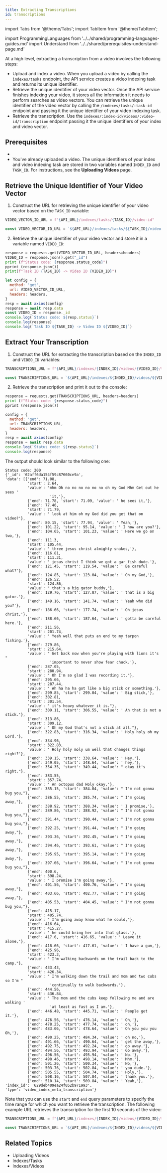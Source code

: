 ```yaml
---
title: Extracting Transcriptions
id: transcriptions
---
```


import Tabs from '@theme/Tabs';
import TabItem from '@theme/TabItem';

import ProgrammingLanguages from '../../shared/programming-languages-guides.md'
import Understand from '../../shared/prerequisites-understand-page.md'

At a high level, extracting a transcription from a video involves the following steps:

- Upload and index a video. When you upload a video by calling the `indexes/tasks` <!--TODO: add link--> endpoint, the API service creates a video indexing task and returns its unique identifier. 
- Retrieve the unique identifier of your video vector. Once the API service finishes indexing your video, it stores all the information it needs to perform searches as video vectors. You can retrieve the unique identifier of the video vector by calling the `/indexes/tasks/:task-id` <!--TODO: Add link--> endpoint and passing it the unique identifier of your video indexing task.
- Retrieve the transcription. Use the `indexes/:index-id/videos/:video-id/transcription` <!--TODO: Add link--> endpoint passing it the unique identifiers of your index and video vector.

<ProgrammingLanguages />

## Prerequisites

- <Understand />
- You've already uploaded a video. The unique identifiers of your index and video indexing task are stored in two variables named `INDEX_ID` and `TASK_ID`. For instructions, see the **Uploading Videos** <!--TODO: Add link--> page.

## Retrieve the Unique Identifier of Your Video Vector

1. Construct the URL for retrieving the unique identifier of your video vector based on the `TASK_ID` variable:

  <Tabs>
  <TabItem value="py" label="Python">

  ```python
  VIDEO_VECTOR_ID_URL = f"{API_URL}/indexes/tasks/{TASK_ID}/video-id"
  ```
  </TabItem>
  <TabItem value="js" label="Node.js">

  ```js
  const VIDEO_VECTOR_ID_URL = `${API_URL}/indexes/tasks/${TASK_ID}/video-id`
  ```
  </TabItem>
  </Tabs>

2. Retrieve the unique identifier of your video vector and store it in a variable named `VIDEO_ID`:

  <Tabs>
  <TabItem value="py" label="Python">

  ```python
  response = requests.get(VIDEO_VECTOR_ID_URL, headers=headers)
  VIDEO_ID = response.json().get("_id")
  print (f"Status code: {response.status_code}")
  pprint (response.json())
  print(f"Task ID {TASK_ID} -> Video ID {VIDEO_ID}")
  ```
  </TabItem>
  <TabItem value="js" label="Node.js">

  ```js
  let config = {
    method: 'get',
    url: VIDEO_VECTOR_ID_URL,
    headers: headers,
  }
  resp = await axios(config)
  response = await resp.data
  const VIDEO_ID = response._id
  console.log(`Status code: ${resp.status}`)
  console.log(response)
  console.log(`Task ID ${TASK_ID} -> Video ID ${VIDEO_ID}`)
  ```
  </TabItem>
  </Tabs>

## Extract Your Transcription

1. Construct the URL for extracting the transcription based on the `INDEX_ID` and `VIDEO_ID` variables:

  <Tabs>
  <TabItem value="py" label="Python">

  ```python
  TRANSCRIPTIONS_URL = f"{API_URL}/indexes/{INDEX_ID}/videos/{VIDEO_ID}/transcription"
  ```
  </TabItem>
  <TabItem value="js" label="Node.js">

  ```js
  const TRANSCRIPTIONS_URL = `${API_URL}/indexes/${INDEX_ID}/videos/${VIDEO_ID}/transcription`
  ```
  </TabItem>
  </Tabs>

2. Retrieve the transcription and print it out to the console:

  <Tabs>
  <TabItem value="py" label="Python">

  ```python
  response = requests.get(TRANSCRIPTIONS_URL, headers=headers)
  print (f"Status code: {response.status_code}")
  pprint (response.json())
  ```
  </TabItem>
  <TabItem value="js" label="Node.js">

  ```js
  config = {
    method: 'get',
    url: TRANSCRIPTIONS_URL, 
    headers: headers,
  }
  resp = await axios(config)
  response = await resp.data
  console.log(`Status code: ${resp.status}`)
  console.log(response)
  ```
  </TabItem>
  </Tabs>

  The output should look similar to the following one:

  ```output
  Status code: 200
  {'_id': '62aff6da154f59c87660ce9a',
  'data': [{'end': 71.08,
            'start': 2.64,
            'value': 'mhm Oh no no no no no no oh my God Mhm Get out he sees '
                      'it,'},
            {'end': 71.78, 'start': 71.09, 'value': ' he sees it,'},
            {'end': 77.46,
            'start': 71.79,
            'value': ' look at him oh my God did you get that on video?'},
            {'end': 80.15, 'start': 77.94, 'value': ' Yeah,'},
            {'end': 101.22, 'start': 95.14, 'value': ' I how are you?'},
            {'end': 104.65, 'start': 101.23, 'value': ' Here we go on two,'},
            {'end': 111.3,
            'start': 105.44,
            'value': ' three jesus christ almighty snakes,'},
            {'end': 116.81,
            'start': 111.31,
            'value': ' jesus christ I think we got a gar fish dude.'},
            {'end': 121.45, 'start': 119.54, 'value': ' Be careful what?'},
            {'end': 124.85, 'start': 123.04, 'value': ' Oh my God,'},
            {'end': 126.52,
            'start': 124.86,
            'value': " that's a big gator buddy,"},
            {'end': 129.76, 'start': 127.87, 'value': ' that is a big gator.'},
            {'end': 149.16, 'start': 141.74, 'value': ' Yeah who did you?'},
            {'end': 186.66, 'start': 177.74, 'value': ' Oh jesus christ,'},
            {'end': 188.66, 'start': 187.64, 'value': ' gotta be careful here.'},
            {'end': 211.56,
            'start': 201.74,
            'value': ' Yeah well that puts an end to my tarpon fishing.'},
            {'end': 279.86,
            'start': 215.64,
            'value': " Get back now when you're playing with lions it's "
                      'important to never show fear chuck.'},
            {'end': 287.05,
            'start': 280.94,
            'value': " Oh I'm so glad I was recording it."},
            {'end': 295.66,
            'start': 287.44,
            'value': ' Ah ha ha ha got like a big stick or something.'},
            {'end': 299.85, 'start': 299.04, 'value': ' Big stick,'},
            {'end': 302.81,
            'start': 301.54,
            'value': " it's heavy whatever it is."},
            {'end': 309.11, 'start': 306.55, 'value': ' Ah that is not a stick.'},
            {'end': 313.86,
            'start': 309.12,
            'value': " Oh my God that's not a stick at all."},
            {'end': 322.83, 'start': 316.34, 'value': ' Holy holy oh my Lord.'},
            {'end': 334.96,
            'start': 322.83,
            'value': ' Holy holy moly um well that changes things right?'},
            {'end': 339.15, 'start': 338.64, 'value': ' Hey,'},
            {'end': 349.05, 'start': 348.64, 'value': ' hey,'},
            {'end': 354.35, 'start': 349.44, 'value': " okay it's right."},
            {'end': 383.55,
            'start': 357.74,
            'value': ' An octopus dad Holy okay,'},
            {'end': 385.15, 'start': 384.04, 'value': " I'm not gonna bug you,"},
            {'end': 386.55, 'start': 385.74, 'value': " I'm going away,"},
            {'end': 388.92, 'start': 388.34, 'value': ' I promise,'},
            {'end': 389.86, 'start': 388.92, 'value': " I'm not gonna bug you,"},
            {'end': 391.44, 'start': 390.44, 'value': " I'm not gonna bug you,"},
            {'end': 392.25, 'start': 391.44, 'value': " I'm going away,"},
            {'end': 393.36, 'start': 392.45, 'value': " I'm going away,"},
            {'end': 394.46, 'start': 393.61, 'value': " I'm going away,"},
            {'end': 395.95, 'start': 395.14, 'value': " I'm going away,"},
            {'end': 397.66, 'start': 396.64, 'value': " I'm not gonna bug you,"},
            {'end': 400.6,
            'start': 398.24,
            'value': " I promise I'm going away,"},
            {'end': 401.56, 'start': 400.76, 'value': " I'm going away,"},
            {'end': 403.66, 'start': 402.77, 'value': " I'm going away,"},
            {'end': 405.53, 'start': 404.45, 'value': " I'm not gonna bug you,"},
            {'end': 415.17,
            'start': 405.74,
            'value': " I'm going away know what he could,"},
            {'end': 416.64,
            'start': 415.27,
            'value': ' he could bring her into that glass.'},
            {'end': 417.6, 'start': 416.65, 'value': ' Leave it alone,'},
            {'end': 418.66, 'start': 417.61, 'value': ' I have a gun,'},
            {'end': 425.96,
            'start': 423.3,
            'value': " I'm walking backwards on the trail back to the camp,"},
            {'end': 433.43,
            'start': 426.34,
            'value': " I'm walking down the trail and mom and two cubs so I'm "
                      'continually to walk backwards.'},
            {'end': 444.56,
            'start': 436.84,
            'value': ' The mom and the cubs keep following me and are walking '
                      'at least as fast as I am.'},
            {'end': 446.48, 'start': 445.71, 'value': ' People get it.'},
            {'end': 476.56, 'start': 476.14, 'value': ' Oh,'},
            {'end': 478.25, 'start': 477.74, 'value': ' oh,'},
            {'end': 483.06, 'start': 478.64, 'value': ' Oh you you you Oh,'},
            {'end': 490.25, 'start': 484.34, 'value': ' oh no,'},
            {'end': 491.66, 'start': 490.64, 'value': ' get the away,'},
            {'end': 492.75, 'start': 492.24, 'value': ' go away.'},
            {'end': 494.56, 'start': 493.94, 'value': ' Go away.'},
            {'end': 496.56, 'start': 495.94, 'value': ' No.'},
            {'end': 498.46, 'start': 498.14, 'value': ' Mhm.'},
            {'end': 501.26, 'start': 500.34, 'value': ' No,'},
            {'end': 503.76, 'start': 502.84, 'value': ' you dude.'},
            {'end': 505.55, 'start': 504.74, 'value': ' Holy,'},
            {'end': 508.16, 'start': 507.84, 'value': ' thank you.'},
            {'end': 510.14, 'start': 509.84, 'value': ' Yeah,'},
  'index_id': '629deb409ea24f052b971993',
  'type': 'video_index_meta_transcription'} 
  ```

  Note that you can use the `start` and `end` query parameters to specify the time range for which you want to retrieve the transcription. The following example URL retrieves the transcription for the first 10 seconds of the video:

  <Tabs>
  <TabItem value="py" label="Python">

  ```python
  TRANSCRIPTIONS_URL = f"{API_URL}/indexes/{INDEX_ID}/videos/{VIDEO_ID}/transcription?start=300&end=320"
  ```
  </TabItem>
  <TabItem value="js" label="Node.js">

  ```js
  const TRANSCRIPTIONS_URL = `${API_URL}/indexes/${INDEX_ID}/videos/${VIDEO_ID}/transcription?start=300&end=320`
  ```
  </TabItem>
  </Tabs>

## Related Topics

- Uploading Videos
- Indexes/Tasks
- Indexes/Videos

<!--TODO: Add links-->